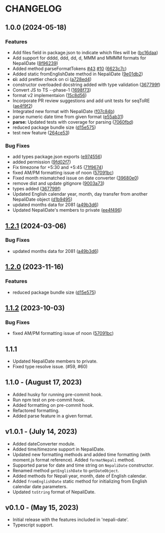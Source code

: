 # CHANGELOG

## 1.0.0 (2024-05-18)


### Features

* Add files field in package.json to indicate which files will be ([bc16daa](https://github.com/aj3sh/node-nepali-datetime/commit/bc16daa225bc9c4ff03dbe17446bc6aa241b4c05))
* Add support for dddd, ddd, dd, d, MMM and MMMM formats for NepaliDate ([8f96239](https://github.com/aj3sh/node-nepali-datetime/commit/8f962396606c3eeaf0e6e20a97a6701517ef84b7))
* Added method parseFormatTokens [#43](https://github.com/aj3sh/node-nepali-datetime/issues/43) [#10](https://github.com/aj3sh/node-nepali-datetime/issues/10) ([6623c7c](https://github.com/aj3sh/node-nepali-datetime/commit/6623c7c5612c93b82e09fc9bfed2d9c584c03411))
* Added static fromEnglishDate method in NepaliDate ([9e01db2](https://github.com/aj3sh/node-nepali-datetime/commit/9e01db2b8b68e38cf311cda08f9ee3de03021379))
* **ci:** add prettier check on ci ([a728ed4](https://github.com/aj3sh/node-nepali-datetime/commit/a728ed48477139eb3417e0e52ead16c23be8e9ff))
* constructor overloaded docstring added with type validation ([367799f](https://github.com/aj3sh/node-nepali-datetime/commit/367799f209acec2c2c9b9f60e0025ab1b1b89120))
* Convert JS to TS --phase-1 ([1698f73](https://github.com/aj3sh/node-nepali-datetime/commit/1698f73c0de0e1eb9c737db0233f2eff1bc5a65d))
* format v2 implementaion ([15c8d56](https://github.com/aj3sh/node-nepali-datetime/commit/15c8d5652258f1d36d3e5efbcc31b89e3c551fbe))
* Incorporate PR review suggestions and add unit tests for seqToRE ([ae4f9f2](https://github.com/aj3sh/node-nepali-datetime/commit/ae4f9f2b4d908e2e071e123b76dec753fab1c2a5))
* Integrated new format with NepaliDate ([f07c84b](https://github.com/aj3sh/node-nepali-datetime/commit/f07c84b35d633caefef2a1286722198d92065642))
* parse numeric date time from given format ([e55ab31](https://github.com/aj3sh/node-nepali-datetime/commit/e55ab31140dea0ece68d68cd174b98e86bd8be3b))
* **parse:** Updated tests with coverage for parsing ([7060fbd](https://github.com/aj3sh/node-nepali-datetime/commit/7060fbd7266917070550a6cea35b141438db932c))
* reduced package bundle size ([d15e575](https://github.com/aj3sh/node-nepali-datetime/commit/d15e5750ffdebce5233b0476e95c3db1cc7311e6))
* test new feature ([264ce53](https://github.com/aj3sh/node-nepali-datetime/commit/264ce5382a042c883b96c90edb1811cd9fdccbb9))


### Bug Fixes

* add types package.json exports ([e974556](https://github.com/aj3sh/node-nepali-datetime/commit/e9745560dedb61eced821ce7a5a147214c85f913))
* added permission ([9fd02f7](https://github.com/aj3sh/node-nepali-datetime/commit/9fd02f7de655a7920740953e7b924193f889ca5f))
* Fix timezone for +5:30 and +5:45 ([71f9674](https://github.com/aj3sh/node-nepali-datetime/commit/71f9674dd0e5370cda19dfcc67014744a3e9a763))
* fixed AM/PM formatting issue of noon ([57091bc](https://github.com/aj3sh/node-nepali-datetime/commit/57091bc817f275e07627a0388382f7402f44baff))
* Fixed month mismatched issue on date converter ([39680e0](https://github.com/aj3sh/node-nepali-datetime/commit/39680e0257ab9d520b8ed960ba28fffbca8b6349))
* remove dist and update gitignore ([9003a73](https://github.com/aj3sh/node-nepali-datetime/commit/9003a73d011e4789fda437d0d1ce4d3abaff29a4))
* types added ([367799f](https://github.com/aj3sh/node-nepali-datetime/commit/367799f209acec2c2c9b9f60e0025ab1b1b89120))
* Updated English calendar year, month, day transfer from another NepaliDate object ([d1b9495](https://github.com/aj3sh/node-nepali-datetime/commit/d1b9495da4a6244f8512515fa5f6b52377b2d3bf))
* updated months data for 2081 ([a49b3d6](https://github.com/aj3sh/node-nepali-datetime/commit/a49b3d679bcddfdbfc9c5bcf28826ccfedc3a7b9))
* Updated NepaliDate's members to private ([ee4f496](https://github.com/aj3sh/node-nepali-datetime/commit/ee4f496c8ddbc9b745e0878157cceb56d0d3a1bb))

## [1.2.1](https://github.com/opensource-nepal/node-nepali-datetime/compare/v1.2.0...v1.2.1) (2024-03-06)


### Bug Fixes

* updated months data for 2081 ([a49b3d6](https://github.com/opensource-nepal/node-nepali-datetime/commit/a49b3d679bcddfdbfc9c5bcf28826ccfedc3a7b9))

## [1.2.0](https://github.com/opensource-nepal/node-nepali-datetime/compare/v1.1.2...v1.2.0) (2023-11-16)


### Features

* reduced package bundle size ([d15e575](https://github.com/opensource-nepal/node-nepali-datetime/commit/d15e5750ffdebce5233b0476e95c3db1cc7311e6))

## [1.1.2](https://github.com/opensource-nepal/node-nepali-datetime/compare/v1.1.1...v1.1.2) (2023-10-03)


### Bug Fixes

* fixed AM/PM formatting issue of noon ([57091bc](https://github.com/opensource-nepal/node-nepali-datetime/commit/57091bc817f275e07627a0388382f7402f44baff))

## 1.1.1

-   Updated NepaliDate members to private.
-   Fixed type resolve issue. (#59, #60)

## 1.1.0 - (August 17, 2023)

-   Added husky for running pre-commit hook.
-   Run npm test on pre-commit hook.
-   Added formatting on pre-commit hook.
-   Refactored formatting.
-   Added parse feature in a given format.

## v1.0.1 - (July 14, 2023)

-   Added dateConverter module.
-   Added time/timezone support in NepaliDate.
-   Updated new formatting methods and added time formatting (with moment.js format reference). Added `formatNepali` method.
-   Supported parse for date and time string on `NepaliDate` constructor.
-   Renamed method `getEnglishDate` to `getDateObject`.
-   Added methods for Nepali year, month, date of English calendar.
-   Added `fromEnglishDate` static method for initializing from English calendar date parameters.
-   Updated `toString` format of NepaliDate.

## v0.1.0 - (May 15, 2023)

-   Initial release with the features included in 'nepali-date'.
-   Typescript support.
